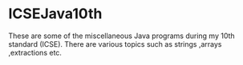 # ICSEJava10th
These are some of the miscellaneous Java programs during my 10th standard (ICSE).
There are various topics such as strings ,arrays ,extractions etc.
